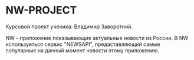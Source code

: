 # NW-PROJECT
Курсовой проект ученика: Владимир Заворотний.

NW - приложение показывающие актуальные новости из России.
В NW используеться сервис "NEWSAPI", предаставляющий самые популярные на данный момент новости этому приложению.
